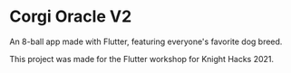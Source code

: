# Corgi Oracle V2

An 8-ball app made with Flutter, featuring everyone's favorite dog breed.

This project was made for the Flutter workshop for Knight Hacks 2021.
